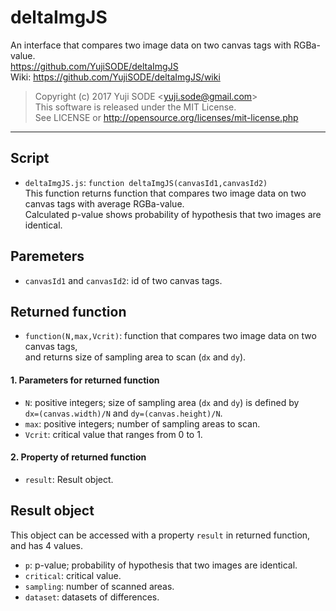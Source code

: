 # deltaImgJS
An interface that compares two image data on two canvas tags with RGBa-value.  
https://github.com/YujiSODE/deltaImgJS  
Wiki: https://github.com/YujiSODE/deltaImgJS/wiki

>Copyright (c) 2017 Yuji SODE \<yuji.sode@gmail.com\>  
>This software is released under the MIT License.  
>See LICENSE or http://opensource.org/licenses/mit-license.php
______

## Script
* `deltaImgJS.js`: `function deltaImgJS(canvasId1,canvasId2)`  
This function returns function that compares two image data on two canvas tags with average RGBa-value.  
Calculated p-value shows probability of hypothesis that two images are identical.

## Paremeters
- `canvasId1` and `canvasId2`: id of two canvas tags.  

## Returned function
- `function(N,max,Vcrit)`: function that compares two image data on two canvas tags,  
  and returns size of sampling area to scan (`dx` and `dy`).
#### 1. Parameters for returned function
- `N`: positive integers; size of sampling area (`dx` and `dy`) is defined by  
  `dx=(canvas.width)/N` and `dy=(canvas.height)/N`.
- `max`: positive integers; number of sampling areas to scan.
- `Vcrit`: critical value that ranges from 0 to 1.
#### 2. Property of returned function
- `result`: Result object.  

## Result object
This object can be accessed with a property `result` in returned function, and has 4 values.
* `p`: p-value; probability of hypothesis that two images are identical.
* `critical`: critical value.
* `sampling`: number of scanned areas.
* `dataset`: datasets of differences.
